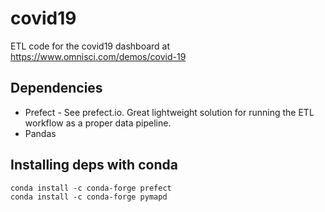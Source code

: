 # covid19
ETL code for the covid19 dashboard at https://www.omnisci.com/demos/covid-19

## Dependencies
- Prefect - See prefect.io. Great lightweight solution for running the ETL workflow as a proper data pipeline.
- Pandas

## Installing deps with conda

```
conda install -c conda-forge prefect
conda install -c conda-forge pymapd
```
